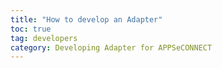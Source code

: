 ```yaml
---
title: "How to develop an Adapter"
toc: true
tag: developers
category: Developing Adapter for APPSeCONNECT
---
```

